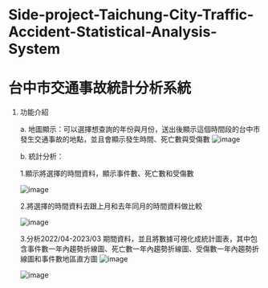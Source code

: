 # Side-project-Taichung-City-Traffic-Accident-Statistical-Analysis-System
# 台中市交通事故統計分析系統

1. 功能介紹

   a. 地圖顯示：可以選擇想查詢的年份與月份，送出後顯示這個時間段的台中市發生交通事故的地點，並且會顯示發生時間、死亡數與受傷數
   ![image](https://github.com/cindy392/Side-project-Taichung-City-Traffic-Accident-Statistical-Analysis-System/assets/91950203/e46d8d14-713d-4559-af25-b94a0ed50142)

   b. 統計分析：
   
     1.顯示將選擇的時間資料，顯示事件數、死亡數和受傷數
   
     ![image](https://github.com/cindy392/Side-project-Taichung-City-Traffic-Accident-Statistical-Analysis-System/assets/91950203/219bccb2-ff61-4b4c-9bae-0578aa9e9759)
   
     2.將選擇的時間資料去跟上月和去年同月的時間資料做比較
   
     ![image](https://github.com/cindy392/Side-project-Taichung-City-Traffic-Accident-Statistical-Analysis-System/assets/91950203/3d87680e-0ba3-45ab-b720-6a1f2fc695bc)
   
     3.分析2022/04-2023/03 期間資料，並且將數據可視化成統計圖表，其中包含事件數一年內趨勢折線圖、死亡數一年內趨勢折線圖、受傷數一年內趨勢折線圖和事件數地區直方圖
     ![image](https://github.com/cindy392/Side-project-Taichung-City-Traffic-Accident-Statistical-Analysis-System/assets/91950203/14efe4ea-2ae8-4145-b208-c9a60d44f577)
   
     ![image](https://github.com/cindy392/Side-project-Taichung-City-Traffic-Accident-Statistical-Analysis-System/assets/91950203/f504c51f-922f-44aa-ad65-f8b4cc58aea4)
   

